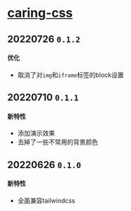 # [caring-css](https://www.wolai.com/rFLraPf19XSSbggNnt3uCk)

## 20220726 `0.1.2`
#### 优化
- 取消了对`img`和`iframe`标签的block设置
## 20220710 `0.1.1`
#### 新特性
- 添加演示效果
- 去掉了一些不常用的背景颜色
## 20220626 `0.1.0`
#### 新特性
- 全面兼容tailwindcss
